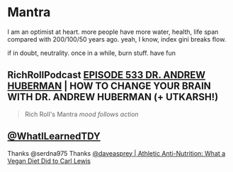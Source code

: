 # Mantra

I am an optimist at heart.
more people have more water, health, life span
compared with 200/100/50 years ago. 
yeah, I know, index gini breaks flow.

if in doubt, neutrality.
once in a while, burn stuff.
have fun

## RichRollPodcast [EPISODE 533 DR. ANDREW HUBERMAN](https://www.richroll.com/podcast/andrew-huberman-533/) | HOW TO CHANGE YOUR BRAIN WITH DR. ANDREW HUBERMAN (+ UTKARSH!)

> Rich Roll's Mantra
> _mood follows action_

## [@WhatILearnedTDY](https://twitter.com/serdna975/status/1292444871161126913)

Thanks @serdna975
Thanks [@daveasprey | Athletic Anti-Nutrition: What a Vegan Diet Did to Carl Lewis](https://blog.daveasprey.com/carl-lewis-vegan/)
